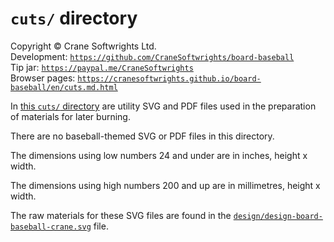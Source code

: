 # `cuts/` directory

Copyright © Crane Softwrights Ltd.  
Development: [`https://github.com/CraneSoftwrights/board-baseball`](https://github.com/CraneSoftwrights/board-baseball)  
Tip jar: [`https://paypal.me/CraneSoftwrights`](https://paypal.me/CraneSoftwrights)  
Browser pages: [`https://cranesoftwrights.github.io/board-baseball/en/cuts.md.html`](https://cranesoftwrights.github.io/board-baseball/en/cuts.md.html)  

In [this `cuts/` directory](../cuts) are utility SVG and PDF files used in the preparation of materials for later burning.

There are no baseball-themed SVG or PDF files in this directory.

The dimensions using low numbers 24 and under are in inches, height x width.

The dimensions using high numbers 200 and up are in millimetres, height x width.

The raw materials for these SVG files are found in the [`design/design-board-baseball-crane.svg`](../design/design-board-baseball-crane.svg) file.